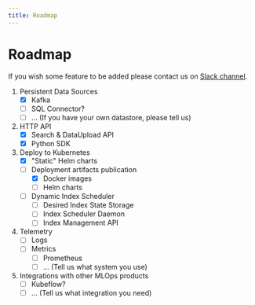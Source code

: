 ```yaml
---
title: Roadmap
---
```


# Roadmap

If you wish some feature to be added please contact us on [Slack channel](https://join.slack.com/t/vektonn/shared_invite/zt-yhiz2yoi-oKEA9UZgzMtgUky4PhdLwA).

1. Persistent Data Sources
    - [x] Kafka
    - [ ] SQL Connector?
    - [ ] ... (If you have your own datastore, please tell us)
2. HTTP API
    - [x] Search & DataUpload API
    - [x] Python SDK
3. Deploy to Kubernetes
    - [x] "Static" Helm charts
    - [ ] Deployment artifacts publication
        - [x] Docker images
        - [ ] Helm charts
    - [ ] Dynamic Index Scheduler
        - [ ] Desired Index State Storage
        - [ ] Index Scheduler Daemon
        - [ ] Index Management API
4. Telemetry
    - [ ] Logs
    - [ ] Metrics
        - [ ] Prometheus 
        - [ ] ... (Tell us what system you use)
5. Integrations with other MLOps products
    - [ ] Kubeflow?
    - [ ] ... (Tell us what integration you need)
